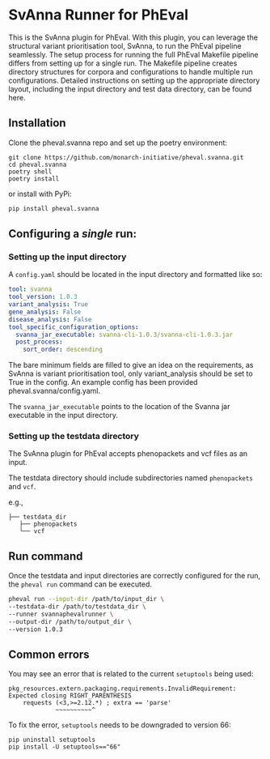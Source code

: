 # SvAnna Runner for PhEval

This is the SvAnna plugin for PhEval. With this plugin, you can leverage the structural variant prioritisation tool, SvAnna, to run the PhEval pipeline seamlessly. The setup process for running the full PhEval Makefile pipeline differs from setting up for a single run. The Makefile pipeline creates directory structures for corpora and configurations to handle multiple run configurations. Detailed instructions on setting up the appropriate directory layout, including the input directory and test data directory, can be found here.


## Installation

Clone the pheval.svanna repo and set up the poetry environment:

```shell
git clone https://github.com/monarch-initiative/pheval.svanna.git
cd pheval.svanna
poetry shell
poetry install
```

or install with PyPi:

```sh
pip install pheval.svanna
```
## Configuring a *single* run:

### Setting up the input directory

A `config.yaml` should be located in the input directory and formatted like so:

```yaml
tool: svanna
tool_version: 1.0.3
variant_analysis: True
gene_analysis: False
disease_analysis: False
tool_specific_configuration_options:
  svanna_jar_executable: svanna-cli-1.0.3/svanna-cli-1.0.3.jar
  post_process:
    sort_order: descending
```
The bare minimum fields are filled to give an idea on the requirements, as SvAnna is variant prioritisation tool, only variant_analysis should be set to True in the config. An example config has been provided pheval.svanna/config.yaml.

The `svanna_jar_executable` points to the location of the Svanna jar executable in the input directory.


### Setting up the testdata directory

The SvAnna plugin for PhEval accepts phenopackets and vcf files as an input. 

The testdata directory should include subdirectories named `phenopackets` and `vcf`.

e.g., 

```tree
├── testdata_dir
   ├── phenopackets
   └── vcf
```

## Run command

Once the testdata and input directories are correctly configured for the run, the `pheval run` command can be executed.

```bash
pheval run --input-dir /path/to/input_dir \
--testdata-dir /path/to/testdata_dir \
--runner svannaphevalrunner \
--output-dir /path/to/output_dir \
--version 1.0.3
```

## Common errors

You may see an error that is related to the current `setuptools` being used:

```shell
pkg_resources.extern.packaging.requirements.InvalidRequirement: Expected closing RIGHT_PARENTHESIS
    requests (<3,>=2.12.*) ; extra == 'parse'
             ~~~~~~~~~~^
```

To fix the error, `setuptools` needs to be downgraded to version 66:

```shell
pip uninstall setuptools
pip install -U setuptools=="66"
```
